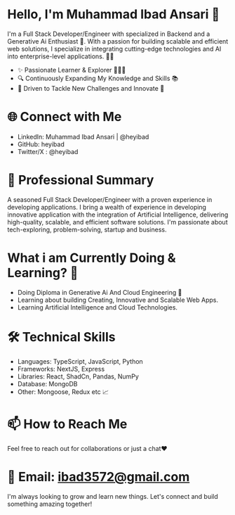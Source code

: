 # Hello, I'm Muhammad Ibad Ansari 👋
I'm a Full Stack Developer/Engineer with specialized in Backend and a Generative Ai Enthusiast 🚀. With a passion for building scalable and efficient web solutions, I specialize in integrating cutting-edge technologies and AI into enterprise-level applications. 🦸‍♂️

- ✨ Passionate Learner & Explorer 🧑‍🔬🧠 
- 🔍 Continuously Expanding My Knowledge and Skills 📚
- 🤖 Driven to Tackle New Challenges and Innovate 🧭

# 🌐 Connect with Me
- LinkedIn: Muhammad Ibad Ansari | @heyibad
- GitHub: heyibad
- Twitter/X : @heyibad

# 💼 Professional Summary
A seasoned Full Stack Developer/Engineer with a proven experience in developing applications. I bring a wealth of experience in developing innovative application with the integration of Artificial Intelligence, delivering high-quality, scalable, and efficient software solutions. I'm passionate about tech-exploring, problem-solving, startup and business.

# What i am Currently Doing & Learning? 🤔
- Doing Diploma in Generative Ai And Cloud Engineering 🤖
- Learning about building Creating, Innovative and Scalable Web Apps. 
- Learning Artificial Intelligence and Cloud Technologies.

# 🛠 Technical Skills
- Languages: TypeScript, JavaScript, Python
- Frameworks: NextJS, Express
- Libraries: React, ShadCn, Pandas, NumPy
- Database: MongoDB
- Other: Mongoose, Redux etc 📈 

# 📫 How to Reach Me
Feel free to reach out for collaborations or just a chat❤️

# 📧 Email: ibad3572@gmail.com

I'm always looking to grow and learn new things. Let's connect and build something amazing together!
